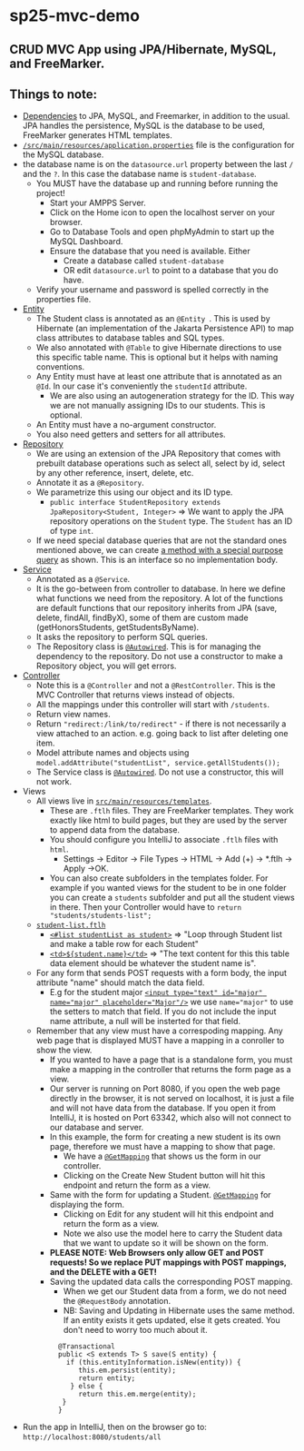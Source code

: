 # sp25-mvc-demo
## CRUD MVC App using JPA/Hibernate, MySQL, and FreeMarker.
## Things to note:
- [Dependencies](https://github.com/uncg-csc340/sp25-mvc-demo/blob/03e5c2c8f477329a66891a4649d9df9d12358f7f/pom.xml#L32) to JPA, MySQL, and Freemarker, in addition to the usual. JPA handles the persistence, MySQL is the database to be used, FreeMarker generates HTML templates.
- [`/src/main/resources/application.properties`](https://github.com/uncg-csc340/sp25-mvc-demo/blob/03e5c2c8f477329a66891a4649d9df9d12358f7f/src/main/resources/application.properties) file  is the configuration for the MySQL database.
- the database name is on the `datasource.url` property between the last `/` and the `?`. In this case the database name is `student-database`.
  - You MUST have the database up and running before running the project! 
    - Start your AMPPS Server.
    - Click on the Home icon to open the localhost server on your browser.
    - Go to Database Tools and open phpMyAdmin to start up the MySQL Dashboard.
    - Ensure the database that you need is available. Either
      - Create a database called `student-database`
      - OR edit `datasource.url` to point to a database that you do have.
  - Verify your username and password is spelled correctly in the properties file.
- [Entity](https://github.com/uncg-csc340/sp25-mvc-demo/blob/03e5c2c8f477329a66891a4649d9df9d12358f7f/src/main/java/com/csc340/mvc_demo/student/Student.java#L5)
  - The Student class is annotated as an `@Entity `. This is used by Hibernate (an implementation of the Jakarta Persistence API) to map class attributes to database tables and SQL types.
  - We also annotated with `@Table` to give Hibernate directions to use this specific table name. This is optional but it helps with naming conventions.
  - Any Entity must have at least one attribute that is annotated as an `@Id`. In our case it's conveniently the `studentId` attribute.
    - We are also using an autogeneration strategy for the ID. This way we are not manually assigning IDs to our students. This is optional.
  - An Entity must have a no-argument constructor.
  - You also need getters and setters for all attributes.
- [Repository](https://github.com/uncg-csc340/sp25-mvc-demo/blob/03e5c2c8f477329a66891a4649d9df9d12358f7f/src/main/java/com/csc340/mvc_demo/student/StudentRepository.java#L12)
  - We are using an extension of the JPA Repository that comes with prebuilt database operations such as select all, select by id, select by any other reference, insert, delete, etc.
  - Annotate it as a `@Repository`.
  - We parametrize this using our object and its ID type.
    - `public interface StudentRepository extends JpaRepository<Student, Integer>` => We want to apply the JPA repository operations on the `Student` type. The `Student` has an ID of type `int`.
  - If we need special database queries that are not the standard ones mentioned above, we can create [a method with a special purpose query](https://github.com/uncg-csc340/sp25-mvc-demo/blob/03e5c2c8f477329a66891a4649d9df9d12358f7f/src/main/java/com/csc340/mvc_demo/student/StudentRepository.java#L20) as shown. This is an interface so no implementation body.
- [Service](https://github.com/uncg-csc340/sp25-mvc-demo/blob/03e5c2c8f477329a66891a4649d9df9d12358f7f/src/main/java/com/csc340/mvc_demo/student/StudentService.java#L12)
  - Annotated as a `@Service`.
  - It is the go-between from controller to database. In here we define what functions we need from the repository. A lot of the functions are default functions that our repository inherits from JPA (save, delete, findAll, findByX), some of them are custom made (getHonorsStudents, getStudentsByName).
  - It asks the repository to perform SQL queries.
  - The Repository class is [`@Autowired`](https://github.com/uncg-csc340/sp25-mvc-demo/blob/03e5c2c8f477329a66891a4649d9df9d12358f7f/src/main/java/com/csc340/mvc_demo/student/StudentService.java#L15). This is for managing the dependency to the repository. Do not use a constructor to make a Repository object, you will get errors.
- [Controller](https://github.com/uncg-csc340/sp25-mvc-demo/blob/03e5c2c8f477329a66891a4649d9df9d12358f7f/src/main/java/com/csc340/mvc_demo/student/StudentController.java#L16)
  - Note this is a `@Controller` and not a `@RestController`. This is the MVC Controller that returns views instead of objects.
  - All the mappings under this controller will start with `/students`.
  - Return view names.
  - Return `"redirect:/link/to/redirect"` - if there is not necessarily a view attached to an action. e.g. going back to list after deleting one item.
  - Model attribute names and objects using `model.addAttribute("studentList", service.getAllStudents());` 
  - The Service class is [`@Autowired`](https://github.com/uncg-csc340/sp25-mvc-demo/blob/03e5c2c8f477329a66891a4649d9df9d12358f7f/src/main/java/com/csc340/mvc_demo/student/StudentController.java#L20). Do not use a constructor, this will not work.
- Views
  - All views live in [`src/main/resources/templates`](https://github.com/uncg-csc340/sp25-mvc-demo/tree/03e5c2c8f477329a66891a4649d9df9d12358f7f/src/main/resources/templates).
     - These are `.ftlh` files. They are FreeMarker templates. They work exactly like html to build pages, but they are used by the server to append data from the database.
     - You should configure you IntelliJ to associate `.ftlh` files with `html`.
       - Settings -> Editor -> File Types -> HTML -> Add (+) -> *.ftlh -> Apply ->OK.
     - You can also create subfolders in the templates folder. For example if you wanted views for the student to be in one folder you can create a `students` subfolder and put all the student views in there. Then your Controller would have to `return "students/students-list";` 
  - [`student-list.ftlh`](https://github.com/uncg-csc340/sp25-mvc-demo/blob/03e5c2c8f477329a66891a4649d9df9d12358f7f/src/main/resources/templates/student-list.ftlh)
    - [`<#list studentList as student>`](https://github.com/uncg-csc340/sp25-mvc-demo/blob/03e5c2c8f477329a66891a4649d9df9d12358f7f/src/main/resources/templates/student-list.ftlh#L51C8-L51C39) => "Loop through Student list and make a table row for each Student"
    - [`<td>${student.name}</td>`](https://github.com/uncg-csc340/sp25-mvc-demo/blob/03e5c2c8f477329a66891a4649d9df9d12358f7f/src/main/resources/templates/student-list.ftlh#L56C13-L56C37) => "The text content for this this table data element should be whatever the student name is".
  - For any form that sends POST requests with a form body, the input attribute "name" should match the data field.
    - E.g for the student major [`<input type="text" id="major" name="major" placeholder="Major"/>`](https://github.com/uncg-csc340/sp25-mvc-demo/blob/03e5c2c8f477329a66891a4649d9df9d12358f7f/src/main/resources/templates/student-create.ftlh#L39) we use `name="major"` to use the setters to match that field. If you do not include the input name attribute, a null will be insterted for that field.
  - Remember that any view must have a correspoding mapping. Any web page that is displayed MUST have a mapping in a conroller to show the view.
    - If you wanted to have a page that is a standalone form, you must make a mapping in the controller that returns the form page as a view.
    - Our server is running on Port 8080, if you open the web page directly in the browser, it is not served on localhost, it is just a file and will not have data from the database. If you open it from IntelliJ, it is hosted on Port 63342, which also will not connect to our database and server.
    - In this example, the form for creating a new student is its own page, therefore we must have a mapping to show that page.
      - We have a [`@GetMapping`](https://github.com/uncg-csc340/sp25-mvc-demo/blob/03e5c2c8f477329a66891a4649d9df9d12358f7f/src/main/java/com/csc340/mvc_demo/student/StudentController.java#L104) that shows us the form in our controller.
      - Clicking on the Create New Student button will hit this endpoint and return the form as a view.
    - Same with the form for updating a Student. [`@GetMapping`](https://github.com/uncg-csc340/sp25-mvc-demo/blob/03e5c2c8f477329a66891a4649d9df9d12358f7f/src/main/java/com/csc340/mvc_demo/student/StudentController.java#L136) for displaying the form.
      - Clicking on Edit for any student will hit this endpoint and return the form as a view.
      - Note we also use the model here to carry the Student data that we want to update so it will be shown on the form.
    - **PLEASE NOTE: Web Browsers only allow GET and POST requests! So we replace PUT mappings with POST mappings, and the DELETE with a GET!**
    - Saving the updated data calls the corresponding POST mapping.
      - When we get our Student data from a form, we do not need the `@RequestBody` annotation.
      - NB: Saving and Updating in Hibernate uses the same method. If an entity exists it gets updated, else it gets created. You don't need to worry too much about it.
       ```
         @Transactional
         public <S extends T> S save(S entity) {
           if (this.entityInformation.isNew(entity)) {
              this.em.persist(entity);
              return entity;
            } else {
              return this.em.merge(entity);
          }
         }
        ```
- Run the app in IntelliJ, then on the browser go to: `http://localhost:8080/students/all`
